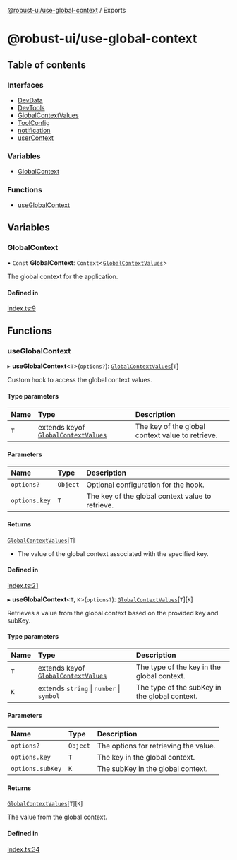 [@robust-ui/use-global-context](README.md) / Exports

# @robust-ui/use-global-context

## Table of contents

### Interfaces

- [DevData](interfaces/DevData.md)
- [DevTools](interfaces/DevTools.md)
- [GlobalContextValues](interfaces/GlobalContextValues.md)
- [ToolConfig](interfaces/ToolConfig.md)
- [notification](interfaces/notification.md)
- [userContext](interfaces/userContext.md)

### Variables

- [GlobalContext](modules.md#globalcontext)

### Functions

- [useGlobalContext](modules.md#useglobalcontext)

## Variables

### GlobalContext

• `Const` **GlobalContext**: `Context`\<[`GlobalContextValues`](interfaces/GlobalContextValues.md)\>

The global context for the application.

#### Defined in

[index.ts:9](https://github.com/nahuelRosas/robust-ui/blob/148f787/packages/hooks/use-global-context/src/index.ts#L9)

## Functions

### useGlobalContext

▸ **useGlobalContext**\<`T`\>(`options?`): [`GlobalContextValues`](interfaces/GlobalContextValues.md)[`T`]

Custom hook to access the global context values.

#### Type parameters

| Name | Type | Description |
| :------ | :------ | :------ |
| `T` | extends keyof [`GlobalContextValues`](interfaces/GlobalContextValues.md) | The key of the global context value to retrieve. |

#### Parameters

| Name | Type | Description |
| :------ | :------ | :------ |
| `options?` | `Object` | Optional configuration for the hook. |
| `options.key` | `T` | The key of the global context value to retrieve. |

#### Returns

[`GlobalContextValues`](interfaces/GlobalContextValues.md)[`T`]

- The value of the global context associated with the specified key.

#### Defined in

[index.ts:21](https://github.com/nahuelRosas/robust-ui/blob/148f787/packages/hooks/use-global-context/src/index.ts#L21)

▸ **useGlobalContext**\<`T`, `K`\>(`options?`): [`GlobalContextValues`](interfaces/GlobalContextValues.md)[`T`][`K`]

Retrieves a value from the global context based on the provided key and subKey.

#### Type parameters

| Name | Type | Description |
| :------ | :------ | :------ |
| `T` | extends keyof [`GlobalContextValues`](interfaces/GlobalContextValues.md) | The type of the key in the global context. |
| `K` | extends `string` \| `number` \| `symbol` | The type of the subKey in the global context. |

#### Parameters

| Name | Type | Description |
| :------ | :------ | :------ |
| `options?` | `Object` | The options for retrieving the value. |
| `options.key` | `T` | The key in the global context. |
| `options.subKey` | `K` | The subKey in the global context. |

#### Returns

[`GlobalContextValues`](interfaces/GlobalContextValues.md)[`T`][`K`]

The value from the global context.

#### Defined in

[index.ts:34](https://github.com/nahuelRosas/robust-ui/blob/148f787/packages/hooks/use-global-context/src/index.ts#L34)
